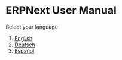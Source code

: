 <!-- add-breadcrumbs -->
<!---
WORK IN PROGRESS
-->
# ERPNext User Manual

Select your language

1. [English]({{docs_base_url}}/user/manual/en)
1. [Deutsch]({{docs_base_url}}/user/manual/de)
1. [Español]({{docs_base_url}}/user/manual/es)